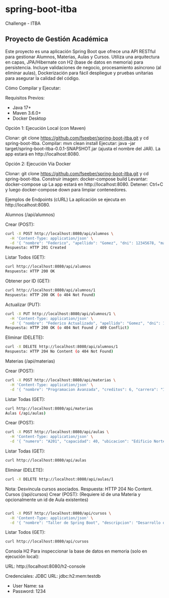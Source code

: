 # spring-boot-itba
Challenge - ITBA


## Proyecto de Gestión Académica

Este proyecto es una aplicación Spring Boot que ofrece una API RESTful para gestionar Alumnos, Materias, Aulas y Cursos. Utiliza una arquitectura en capas, JPA/Hibernate con H2 (base de datos en memoria) para persistencia. Incluye validaciones de negocio, procesamiento asíncrono (al eliminar aulas), Dockerización para fácil despliegue y pruebas unitarias para asegurar la calidad del código.

Cómo Compilar y Ejecutar:

Requisitos Previos:

- Java 17+
- Maven 3.6.0+
- Docker Desktop

Opción 1: Ejecución Local (con Maven)

Clonar: git clone https://github.com/fseeber/spring-boot-itba.git y cd spring-boot-itba.
Compilar: mvn clean install
Ejecutar: java -jar target/spring-boot-itba-0.0.1-SNAPSHOT.jar (ajusta el nombre del JAR). La app estará en http://localhost:8080.

Opción 2: Ejecución Vía Docker

Clonar: git clone https://github.com/fseeber/spring-boot-itba.git y cd spring-boot-itba.
Construir imagen: docker-compose build
Levantar: docker-compose up La app estará en http://localhost:8080.
Detener: Ctrl+C y luego docker-compose down para limpiar contenedores.

Ejemplos de Endpoints (cURL)
La aplicación se ejecuta en http://localhost:8080.

Alumnos (/api/alumnos)

Crear (POST):


```Bash
curl -X POST http://localhost:8080/api/alumnos \
  -H 'Content-Type: application/json' \
  -d '{ "nombre": "Federico", "apellido": "Gomez", "dni": 12345678, "matricula": 2023001, "direccion": "Av. Libertador 100", "edad": 28 }'
Respuesta: HTTP 201 Created
```
Listar Todos (GET):

```Bash
curl http://localhost:8080/api/alumnos
Respuesta: HTTP 200 OK
```
Obtener por ID (GET):

```Bash
curl http://localhost:8080/api/alumnos/1
Respuesta: HTTP 200 OK (o 404 Not Found)
```
Actualizar (PUT):

```Bash
curl -X PUT http://localhost:8080/api/alumnos/1 \
  -H 'Content-Type: application/json' \
  -d '{ "nombre": "Federico Actualizado", "apellido": "Gomez", "dni": 12345678, "matricula": 2023001, "direccion": "Nueva Direccion 456", "edad": 29 }'
Respuesta: HTTP 200 OK (o 404 Not Found / 409 Conflict)
```
Eliminar (DELETE):

```Bash
curl -X DELETE http://localhost:8080/api/alumnos/1
Respuesta: HTTP 204 No Content (o 404 Not Found)
```
Materias (/api/materias)

Crear (POST):

```Bash
curl -X POST http://localhost:8080/api/materias \
  -H 'Content-Type: application/json' \
  -d '{ "nombre": "Programacion Avanzada", "creditos": 6, "carrera": "Ingenieria en Sistemas", "detalle": "Conceptos de estructuras de datos y algoritmos.", "programa": "Introduccion, Arrays, Listas, Arboles, Grafos, Complejidad" }'
```
Listar Todas (GET):

```Bash
curl http://localhost:8080/api/materias
Aulas (/api/aulas)
```
Crear (POST):

```Bash
curl -X POST http://localhost:8080/api/aulas \
  -H 'Content-Type: application/json' \
  -d '{ "numero": "A201", "capacidad": 40, "ubicacion": "Edificio Norte", "observaciones": "Equipada con pizarra digital y proyector." }'
```
Listar Todas (GET):

```Bash
curl http://localhost:8080/api/aulas
```
Eliminar (DELETE):

```Bash
curl -X DELETE http://localhost:8080/api/aulas/1
```
Nota: Desvincula cursos asociados. Respuesta: HTTP 204 No Content.
Cursos (/api/cursos)
Crear (POST): (Requiere id de una Materia y opcionalmente un id de Aula existentes)

```Bash

curl -X POST http://localhost:8080/api/cursos \
  -H 'Content-Type: application/json' \
  -d '{ "nombre": "Taller de Spring Boot", "descripcion": "Desarrollo de APIs REST.", "anio": 2025, "materia": { "id": 1 }, "aula": { "id": 1 } }'
```
Listar Todos (GET):

```Bash
curl http://localhost:8080/api/cursos
```
Consola H2
Para inspeccionar la base de datos en memoria (solo en ejecución local):

URL: http://localhost:8080/h2-console

Credenciales: 
JDBC URL: jdbc:h2:mem:testdb
- User Name: sa
- Password: 1234


